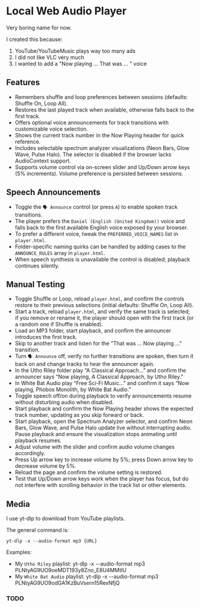 
# Local Web Audio Player

Very boring name for now.

I created this because:
1. YouTube/YouTubeMusic plays way too many ads
2. I did not like VLC very much
3. I wanted to add a "Now playing ... That was ... " voice

## Features
- Remembers shuffle and loop preferences between sessions (defaults: Shuffle On, Loop All).
- Restores the last played track when available, otherwise falls back to the first track.
- Offers optional voice announcements for track transitions with customizable voice selection.
- Shows the current track number in the Now Playing header for quick reference.
- Includes selectable spectrum analyzer visualizations (Neon Bars, Glow Wave, Pulse Halo). The selector is disabled if the browser lacks AudioContext support.
- Supports volume control via on-screen slider and Up/Down arrow keys (5% increments). Volume preference is persisted between sessions.

## Speech Announcements
- Toggle the `🗣 Announce` control (or press `A`) to enable spoken track transitions.
- The player prefers the `Daniel (English (United Kingdom))` voice and falls back to the first available English voice exposed by your browser.
- To prefer a different voice, tweak the `PREFERRED_VOICE_NAMES` list in `player.html`.
- Folder-specific naming quirks can be handled by adding cases to the `ANNOUNCE_RULES` array in `player.html`.
- When speech synthesis is unavailable the control is disabled; playback continues silently.

## Manual Testing
- Toggle Shuffle or Loop, reload `player.html`, and confirm the controls restore to their previous selections (initial defaults: Shuffle On, Loop All).
- Start a track, reload `player.html`, and verify the same track is selected; if you remove or rename it, the player should open with the first track (or a random one if Shuffle is enabled).
- Load an MP3 folder, start playback, and confirm the announcer introduces the first track.
- Skip to another track and listen for the "That was ... Now playing ..." transition.
- Turn `🗣 Announce` off, verify no further transitions are spoken, then turn it back on and change tracks to hear the announcer again.
- In the Utho Riley folder play “A Classical Approach…” and confirm the announcer says “Now playing, A Classical Approach, by Utho Riley.”
- In White Bat Audio play “Free Sci-Fi Music…” and confirm it says “Now playing, Phobos Monolith, by White Bat Audio.”
- Toggle speech off/on during playback to verify announcements resume without disturbing audio when disabled.
- Start playback and confirm the Now Playing header shows the expected track number, updating as you skip forward or back.
- Start playback, open the Spectrum Analyzer selector, and confirm Neon Bars, Glow Wave, and Pulse Halo update live without interrupting audio. Pause playback and ensure the visualization stops animating until playback resumes.
- Adjust volume with the slider and confirm audio volume changes accordingly.
- Press Up arrow key to increase volume by 5%; press Down arrow key to decrease volume by 5%.
- Reload the page and confirm the volume setting is restored.
- Test that Up/Down arrow keys work when the player has focus, but do not interfere with scrolling behavior in the track list or other elements.

## Media
I use yt-dlp to download from YouTube playlists.

The general command is:
```
yt-dlp -x --audio-format mp3 {URL}
```

Examples:
* My `Utho Riley` playlist: yt-dlp -x --audio-format mp3 PLNtyAG9UO9oeMDT193y8Zno_E8U4MMtIU
* My `White Bat Audio` playlist: yt-dlp -x --audio-format mp3 PLNtyAG9UO9odGA1KzBuVsern15RexNfjQ

### TODO

